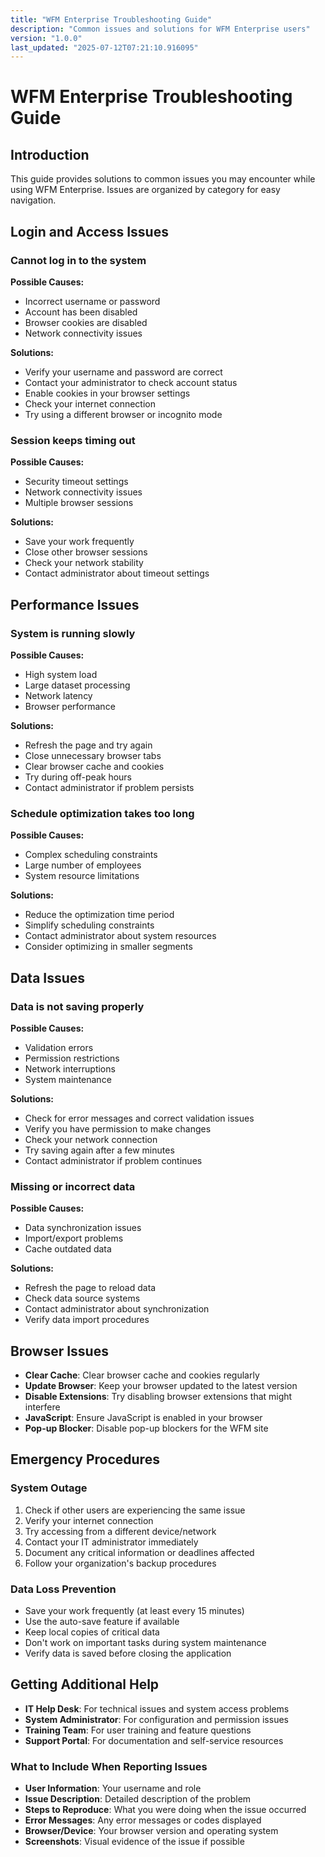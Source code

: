 ```yaml
---
title: "WFM Enterprise Troubleshooting Guide"
description: "Common issues and solutions for WFM Enterprise users"
version: "1.0.0"
last_updated: "2025-07-12T07:21:10.916095"
---
```


# WFM Enterprise Troubleshooting Guide

## Introduction

This guide provides solutions to common issues you may encounter while using WFM Enterprise. Issues are organized by category for easy navigation.

## Login and Access Issues

### Cannot log in to the system

**Possible Causes:**

- Incorrect username or password
- Account has been disabled
- Browser cookies are disabled
- Network connectivity issues

**Solutions:**

- Verify your username and password are correct
- Contact your administrator to check account status
- Enable cookies in your browser settings
- Check your internet connection
- Try using a different browser or incognito mode

### Session keeps timing out

**Possible Causes:**

- Security timeout settings
- Network connectivity issues
- Multiple browser sessions

**Solutions:**

- Save your work frequently
- Close other browser sessions
- Check your network stability
- Contact administrator about timeout settings

## Performance Issues

### System is running slowly

**Possible Causes:**

- High system load
- Large dataset processing
- Network latency
- Browser performance

**Solutions:**

- Refresh the page and try again
- Close unnecessary browser tabs
- Clear browser cache and cookies
- Try during off-peak hours
- Contact administrator if problem persists

### Schedule optimization takes too long

**Possible Causes:**

- Complex scheduling constraints
- Large number of employees
- System resource limitations

**Solutions:**

- Reduce the optimization time period
- Simplify scheduling constraints
- Contact administrator about system resources
- Consider optimizing in smaller segments

## Data Issues

### Data is not saving properly

**Possible Causes:**

- Validation errors
- Permission restrictions
- Network interruptions
- System maintenance

**Solutions:**

- Check for error messages and correct validation issues
- Verify you have permission to make changes
- Check your network connection
- Try saving again after a few minutes
- Contact administrator if problem continues

### Missing or incorrect data

**Possible Causes:**

- Data synchronization issues
- Import/export problems
- Cache outdated data

**Solutions:**

- Refresh the page to reload data
- Check data source systems
- Contact administrator about synchronization
- Verify data import procedures

## Browser Issues

- **Clear Cache**: Clear browser cache and cookies regularly
- **Update Browser**: Keep your browser updated to the latest version
- **Disable Extensions**: Try disabling browser extensions that might interfere
- **JavaScript**: Ensure JavaScript is enabled in your browser
- **Pop-up Blocker**: Disable pop-up blockers for the WFM site

## Emergency Procedures

### System Outage

1. Check if other users are experiencing the same issue
2. Verify your internet connection
3. Try accessing from a different device/network
4. Contact your IT administrator immediately
5. Document any critical information or deadlines affected
6. Follow your organization's backup procedures

### Data Loss Prevention

- Save your work frequently (at least every 15 minutes)
- Use the auto-save feature if available
- Keep local copies of critical data
- Don't work on important tasks during system maintenance
- Verify data is saved before closing the application

## Getting Additional Help

- **IT Help Desk**: For technical issues and system access problems
- **System Administrator**: For configuration and permission issues
- **Training Team**: For user training and feature questions
- **Support Portal**: For documentation and self-service resources

### What to Include When Reporting Issues

- **User Information**: Your username and role
- **Issue Description**: Detailed description of the problem
- **Steps to Reproduce**: What you were doing when the issue occurred
- **Error Messages**: Any error messages or codes displayed
- **Browser/Device**: Your browser version and operating system
- **Screenshots**: Visual evidence of the issue if possible
